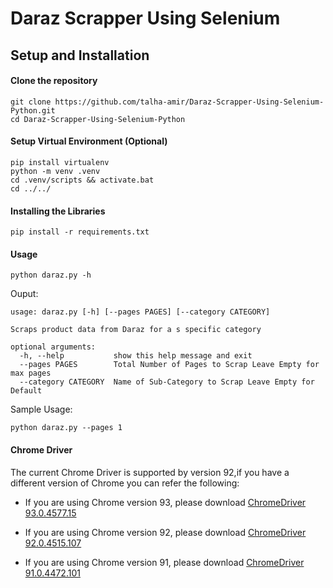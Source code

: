 # Daraz Scrapper Using Selenium

## Setup and Installation
#### Clone the repository
```
git clone https://github.com/talha-amir/Daraz-Scrapper-Using-Selenium-Python.git
cd Daraz-Scrapper-Using-Selenium-Python
```
#### Setup Virtual Environment (Optional)
```
pip install virtualenv
python -m venv .venv
cd .venv/scripts && activate.bat 
cd ../../
```
#### Installing the Libraries
```
pip install -r requirements.txt
```
#### Usage

```
python daraz.py -h
```
Ouput:
```
usage: daraz.py [-h] [--pages PAGES] [--category CATEGORY]

Scraps product data from Daraz for a s specific category

optional arguments:
  -h, --help           show this help message and exit
  --pages PAGES        Total Number of Pages to Scrap Leave Empty for max pages
  --category CATEGORY  Name of Sub-Category to Scrap Leave Empty for Default
```
Sample Usage:
```
python daraz.py --pages 1
```

#### Chrome Driver
The current Chrome Driver is supported by version 92,if you have a different version of Chrome you can refer the following:
- If you are using Chrome version 93, please download 
[ChromeDriver 93.0.4577.15](https://chromedriver.storage.googleapis.com/index.html?path=93.0.4577.15/)
- If you are using Chrome version 92, please download [ChromeDriver 92.0.4515.107](https://chromedriver.storage.googleapis.com/index.html?path=92.0.4515.107/)

- If you are using Chrome version 91, please download [ChromeDriver 91.0.4472.101](https://chromedriver.storage.googleapis.com/index.html?path=91.0.4472.101/)